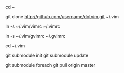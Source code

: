 cd ~

git clone http://github.com/username/dotvim.git ~/.vim

ln -s ~/.vim/vimrc ~/.vimrc

ln -s ~/.vim/gvimrc ~/.gvimrc

cd ~/.vim

git submodule init
git submodule update

git submodule foreach git pull origin master

